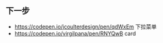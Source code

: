 ## 下一步
- https://codepen.io/jcoulterdesign/pen/qdWxEm  下拉菜单
- https://codepen.io/virgilpana/pen/RNYQwB       card
